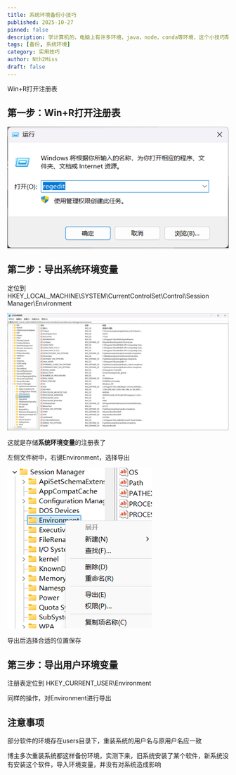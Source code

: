 ```yaml
---
title: 系统环境备份小技巧
published: 2025-10-27
pinned: false
description: 学计算机的，电脑上有许多环境，java，node，conda等环境，这个小技巧帮你快速备份环境，使重装系统后更方便地还原环境
tags: [备份, 系统环境]
category: 实用技巧
author: Nth2Miss
draft: false
---
```





Win+R打开注册表



## 第一步：Win+R打开注册表



![0](images/0.png)





## 第二步：导出系统环境变量

定位到 HKEY_LOCAL_MACHINE\SYSTEM\CurrentControlSet\Control\Session Manager\Environment

![1](images/1.png)

这就是存储**系统环境变量**的注册表了

左侧文件树中，右键Environment，选择导出

![2](images/2.png)

导出后选择合适的位置保存



## 第三步：导出用户环境变量

注册表定位到 HKEY_CURRENT_USER\Environment 


同样的操作，对Environment进行导出



## 注意事项

部分软件的环境存在users目录下，重装系统的用户名与原用户名应一致

博主多次重装系统都这样备份环境，实测下来，旧系统安装了某个软件，新系统没有安装这个软件，导入环境变量，并没有对系统造成影响